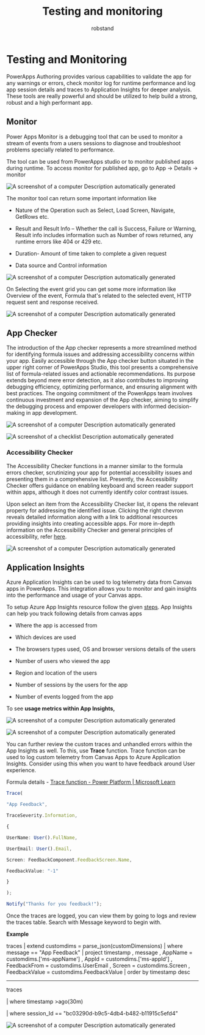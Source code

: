 ﻿---
title: Testing and monitoring
description: Testing and monitoring
ms.date: 04-15-2024
ms.topic: conceptual
ms.service: powerapps
author: robstand
ms.author: rstand
manager: 
---

# Testing and Monitoring 

PowerApps Authoring provides various capabilities to validate the app for any warnings or errors, check monitor log for runtime performance and log app session details and traces to Application Insights for deeper analysis.  
These tools are really powerful and should be utilized to help build a strong, robust and a high performant app.

## Monitor

Power Apps Monitor is a debugging tool that can be used to monitor a stream of events from a users sessions to diagnose and troubleshoot problems specially related to performance.

The tool can be used from PowerApps studio or to monitor published apps during runtime. To access monitor for published app, go to App -&gt; Details -&gt; monitor

![A screenshot of a computer Description automatically generated](media/image31.png)

The monitor tool can return some important information like

- Nature of the Operation such as Select, Load Screen, Navigate, GetRows etc.

- Result and Result Info – Whether the call is Success, Failure or Warning, Result info includes information such as Number of rows returned, any runtime errors like 404 or 429 etc.

- Duration- Amount of time taken to complete a given request

- Data source and Control information

![A screenshot of a computer Description automatically generated](media/image32.png)

On Selecting the event grid you can get some more information like Overview of the event, Formula that's related to the selected event, HTTP request sent and response received.

![A screenshot of a computer Description automatically generated](media/image33.png)

## App Checker

The introduction of the App checker represents a more streamlined method for identifying formula issues and addressing accessibility concerns within your app. Easily accessible through the App checker button situated in the upper right corner of PowerApps Studio, this tool presents a comprehensive list of formula-related issues and actionable recommendations. Its purpose extends beyond mere error detection, as it also contributes to improving debugging efficiency, optimizing performance, and ensuring alignment with best practices. The ongoing commitment of the PowerApps team involves continuous investment and expansion of the App checker, aiming to simplify the debugging process and empower developers with informed decision-making in app development.

![A screenshot of a computer Description automatically generated](media/image34.png)

![A screenshot of a checklist Description automatically generated](media/image35.png)

### Accessibility Checker

The Accessibility Checker functions in a manner similar to the formula errors checker, scrutinizing your app for potential accessibility issues and presenting them in a comprehensive list. Presently, the Accessibility Checker offers guidance on enabling keyboard and screen reader support within apps, although it does not currently identify color contrast issues.

Upon select an item from the Accessibility Checker list, it opens the relevant property for addressing the identified issue. Clicking the right chevron reveals detailed information along with a link to additional resources providing insights into creating accessible apps. For more in-depth information on the Accessibility Checker and general principles of accessibility, refer [here](/power-apps/maker/canvas-apps/accessibility-checker).

![A screenshot of a computer Description automatically generated](media/image36.png)

## Application Insights

Azure Application Insights can be used to log telemetry data from Canvas apps in PowerApps. This integration allows you to monitor and gain insights into the performance and usage of your Canvas apps.

To setup Azure App Insights resource follow the given [steps](/power-apps/maker/canvas-apps/application-insights#create-an-application-insights-resource). App Insights can help you track following details from canvas apps

- Where the app is accessed from

- Which devices are used

- The browsers types used, OS and browser versions details of the users

- Number of users who viewed the app

- Region and location of the users

- Number of sessions by the users for the app

- Number of events logged from the app

To see **usage metrics within App Insights,**

![A screenshot of a computer Description automatically generated](media/image37.png)

![A screenshot of a computer Description automatically generated](media/image38.png)

You can further review the custom traces and unhandled errors within the App Insights as well. To this, use **Trace** function. Trace function can be used to log custom telemetry from Canvas Apps to Azure Application Insights. Consider using this when you want to have feedback around User experience.

Formula details - [Trace function - Power Platform | Microsoft Learn](/power-platform/power-fx/reference/function-trace)

```typescript
Trace(

"App Feedback",

TraceSeverity.Information,

{

UserName: User().FullName,

UserEmail: User().Email,

Screen: FeedbackComponent.FeedbackScreen.Name,

FeedbackValue: "-1"

}

);

Notify("Thanks for you feedback!");
```

Once the traces are logged, you can view them by going to logs and review the traces table. Search with Message keyword to begin with.

**Example**


traces \| extend customdims = parse\_json(customDimensions) \| where message == "App Feedback" \| project timestamp , message , AppName = customdims.\['ms-appName'\] , AppId = customdims.\['ms-appId'\] , FeedbackFrom = customdims.UserEmail , Screen = customdims.Screen , FeedbackValue = customdims.FeedbackValue \| order by timestamp desc

----------------------------------------------------------------

traces

\| where timestamp &gt;ago(30m)

\| where session\_Id == "bc03290d-b9c5-4db4-b482-b11915c5efd4"

![A screenshot of a computer Description automatically generated](media/image39.png)

